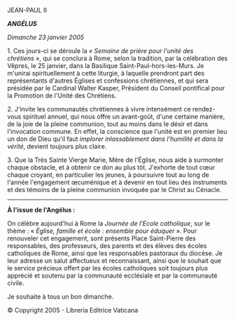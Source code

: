 JEAN-PAUL II

***ANGÉLUS***

*Dimanche 23 janvier 2005*

1. Ces jours-ci se déroule la *« *Semaine de prière pour l'unité des chrétiens* »*, qui se conclura à Rome, selon la tradition, par la célébration des Vêpres, le 25 janvier, dans la Basilique Saint-Paul-hors-les-Murs. Je m'unirai spirituellement à cette liturgie, à laquelle prendront part des représentants d'autres Églises et confessions chrétiennes, et qui sera présidée par le Cardinal Walter Kasper, Président du Conseil pontifical pour la Promotion de l'Unité des Chrétiens.

2. J'invite les communautés chrétiennes à vivre intensément ce rendez-vous spirituel annuel, qui nous offre un avant-goût, d'une certaine manière, de la joie de la pleine communion, tout au moins dans le désir et dans l'invocation commune. En effet, la conscience que l'unité est en premier lieu un don de Dieu qu'il faut *implorer inlassablement dans l'humilité et dans la vérité*, devient toujours plus claire.

3. Que la Très Sainte Vierge Marie, Mère de l'Église, nous aide à surmonter chaque obstacle, et à obtenir ce don au plus tôt. J'exhorte de tout cœur chaque croyant, en particulier les jeunes, à poursuivre tout au long de l'année l'engagement œcuménique et à devenir en tout lieu des instruments et des témoins de la pleine communion invoquée par le Christ au Cénacle.

** * **

**À l'issue de l'Angélus :**

On célèbre aujourd'hui à Rome la *Journée de l'Ecole catholique*, sur le thème : « *Église, famille et école : ensemble pour éduquer* ». Pour renouveler cet engagement, sont présents Place Saint-Pierre des responsables, des professeurs, des parents et des élèves des écoles catholiques de Rome, ainsi que les responsables pastoraux du diocèse. Je leur adresse un salut affectueux et reconnaissant, ainsi que le souhait que le service précieux offert par les écoles catholiques soit toujours plus apprécié et soutenu par la communauté ecclésiale et par la communauté civile.

Je souhaite à tous un bon dimanche.

© Copyright 2005 - Libreria Editrice Vaticana